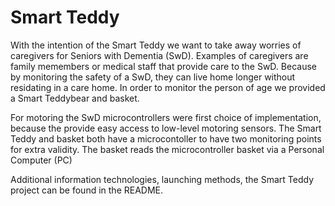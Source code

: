 # Smart Teddy

With the intention of the Smart Teddy we want to take away worries of caregivers for Seniors with Dementia (SwD). Examples of caregivers are family memembers or medical staff that provide care to the SwD. Because by monitoring the safety of a SwD, they can live home longer without residating in a care home. In order to monitor the person of age we provided a Smart Teddybear and basket.

For motoring the SwD microcontrollers were first choice of implementation, because the provide easy access to low-level motoring sensors. The Smart Teddy and basket both have a microcontoller to have two monitoring points for extra validity. The basket reads the microcontroller basket via a Personal Computer (PC)

Additional information technologies, launching methods, the Smart Teddy project can be found in the README.
